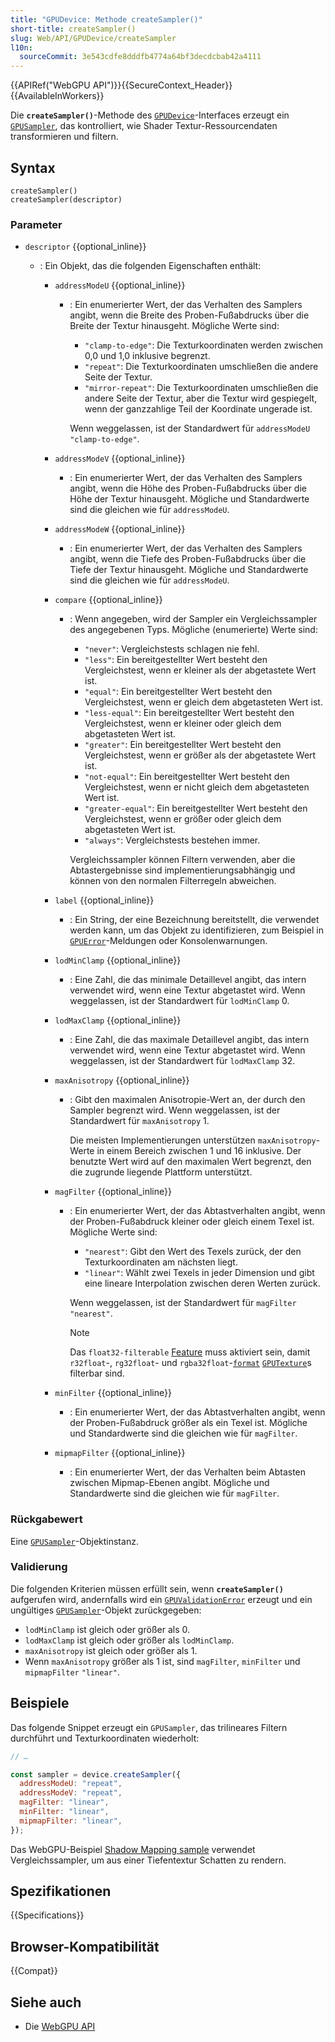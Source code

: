 ```yaml
---
title: "GPUDevice: Methode createSampler()"
short-title: createSampler()
slug: Web/API/GPUDevice/createSampler
l10n:
  sourceCommit: 3e543cdfe8dddfb4774a64bf3decdcbab42a4111
---
```


{{APIRef("WebGPU API")}}{{SecureContext_Header}}{{AvailableInWorkers}}

Die **`createSampler()`**-Methode des [`GPUDevice`](/de/docs/Web/API/GPUDevice)-Interfaces erzeugt ein [`GPUSampler`](/de/docs/Web/API/GPUSampler), das kontrolliert, wie Shader Textur-Ressourcendaten transformieren und filtern.

## Syntax

```js-nolint
createSampler()
createSampler(descriptor)
```

### Parameter

- `descriptor` {{optional_inline}}

  - : Ein Objekt, das die folgenden Eigenschaften enthält:

    - `addressModeU` {{optional_inline}}

      - : Ein enumerierter Wert, der das Verhalten des Samplers angibt, wenn die Breite des Proben-Fußabdrucks über die Breite der Textur hinausgeht. Mögliche Werte sind:

        - `"clamp-to-edge"`: Die Texturkoordinaten werden zwischen 0,0 und 1,0 inklusive begrenzt.
        - `"repeat"`: Die Texturkoordinaten umschließen die andere Seite der Textur.
        - `"mirror-repeat"`: Die Texturkoordinaten umschließen die andere Seite der Textur, aber die Textur wird gespiegelt, wenn der ganzzahlige Teil der Koordinate ungerade ist.

        Wenn weggelassen, ist der Standardwert für `addressModeU` `"clamp-to-edge"`.

    - `addressModeV` {{optional_inline}}
      - : Ein enumerierter Wert, der das Verhalten des Samplers angibt, wenn die Höhe des Proben-Fußabdrucks über die Höhe der Textur hinausgeht. Mögliche und Standardwerte sind die gleichen wie für `addressModeU`.
    - `addressModeW` {{optional_inline}}

      - : Ein enumerierter Wert, der das Verhalten des Samplers angibt, wenn die Tiefe des Proben-Fußabdrucks über die Tiefe der Textur hinausgeht. Mögliche und Standardwerte sind die gleichen wie für `addressModeU`.

    - `compare` {{optional_inline}}

      - : Wenn angegeben, wird der Sampler ein Vergleichssampler des angegebenen Typs. Mögliche (enumerierte) Werte sind:

        - `"never"`: Vergleichstests schlagen nie fehl.
        - `"less"`: Ein bereitgestellter Wert besteht den Vergleichstest, wenn er kleiner als der abgetastete Wert ist.
        - `"equal"`: Ein bereitgestellter Wert besteht den Vergleichstest, wenn er gleich dem abgetasteten Wert ist.
        - `"less-equal"`: Ein bereitgestellter Wert besteht den Vergleichstest, wenn er kleiner oder gleich dem abgetasteten Wert ist.
        - `"greater"`: Ein bereitgestellter Wert besteht den Vergleichstest, wenn er größer als der abgetastete Wert ist.
        - `"not-equal"`: Ein bereitgestellter Wert besteht den Vergleichstest, wenn er nicht gleich dem abgetasteten Wert ist.
        - `"greater-equal"`: Ein bereitgestellter Wert besteht den Vergleichstest, wenn er größer oder gleich dem abgetasteten Wert ist.
        - `"always"`: Vergleichstests bestehen immer.

        Vergleichssampler können Filtern verwenden, aber die Abtastergebnisse sind implementierungsabhängig und können von den normalen Filterregeln abweichen.

    - `label` {{optional_inline}}

      - : Ein String, der eine Bezeichnung bereitstellt, die verwendet werden kann, um das Objekt zu identifizieren, zum Beispiel in [`GPUError`](/de/docs/Web/API/GPUError)-Meldungen oder Konsolenwarnungen.

    - `lodMinClamp` {{optional_inline}}
      - : Eine Zahl, die das minimale Detaillevel angibt, das intern verwendet wird, wenn eine Textur abgetastet wird. Wenn weggelassen, ist der Standardwert für `lodMinClamp` 0.
    - `lodMaxClamp` {{optional_inline}}

      - : Eine Zahl, die das maximale Detaillevel angibt, das intern verwendet wird, wenn eine Textur abgetastet wird. Wenn weggelassen, ist der Standardwert für `lodMaxClamp` 32.

    - `maxAnisotropy` {{optional_inline}}

      - : Gibt den maximalen Anisotropie-Wert an, der durch den Sampler begrenzt wird. Wenn weggelassen, ist der Standardwert für `maxAnisotropy` 1.

        Die meisten Implementierungen unterstützen `maxAnisotropy`-Werte in einem Bereich zwischen 1 und 16 inklusive. Der benutzte Wert wird auf den maximalen Wert begrenzt, den die zugrunde liegende Plattform unterstützt.

    - `magFilter` {{optional_inline}}

      - : Ein enumerierter Wert, der das Abtastverhalten angibt, wenn der Proben-Fußabdruck kleiner oder gleich einem Texel ist. Mögliche Werte sind:

        - `"nearest"`: Gibt den Wert des Texels zurück, der den Texturkoordinaten am nächsten liegt.
        - `"linear"`: Wählt zwei Texels in jeder Dimension und gibt eine lineare Interpolation zwischen deren Werten zurück.

        Wenn weggelassen, ist der Standardwert für `magFilter` `"nearest"`.

        > [!NOTE]
        > Das `float32-filterable` [Feature](/de/docs/Web/API/GPUSupportedFeatures) muss aktiviert sein, damit `r32float`-, `rg32float`- und `rgba32float`-[`format`](/de/docs/Web/API/GPUDevice/createTexture#format) [`GPUTexture`](/de/docs/Web/API/GPUTexture)s filterbar sind.

    - `minFilter` {{optional_inline}}
      - : Ein enumerierter Wert, der das Abtastverhalten angibt, wenn der Proben-Fußabdruck größer als ein Texel ist. Mögliche und Standardwerte sind die gleichen wie für `magFilter`.
    - `mipmapFilter` {{optional_inline}}
      - : Ein enumerierter Wert, der das Verhalten beim Abtasten zwischen Mipmap-Ebenen angibt. Mögliche und Standardwerte sind die gleichen wie für `magFilter`.

### Rückgabewert

Eine [`GPUSampler`](/de/docs/Web/API/GPUSampler)-Objektinstanz.

### Validierung

Die folgenden Kriterien müssen erfüllt sein, wenn **`createSampler()`** aufgerufen wird, andernfalls wird ein [`GPUValidationError`](/de/docs/Web/API/GPUValidationError) erzeugt und ein ungültiges [`GPUSampler`](/de/docs/Web/API/GPUSampler)-Objekt zurückgegeben:

- `lodMinClamp` ist gleich oder größer als 0.
- `lodMaxClamp` ist gleich oder größer als `lodMinClamp`.
- `maxAnisotropy` ist gleich oder größer als 1.
- Wenn `maxAnisotropy` größer als 1 ist, sind `magFilter`, `minFilter` und `mipmapFilter` `"linear"`.

## Beispiele

Das folgende Snippet erzeugt ein `GPUSampler`, das trilineares Filtern durchführt und Texturkoordinaten wiederholt:

```js
// …

const sampler = device.createSampler({
  addressModeU: "repeat",
  addressModeV: "repeat",
  magFilter: "linear",
  minFilter: "linear",
  mipmapFilter: "linear",
});
```

Das WebGPU-Beispiel [Shadow Mapping sample](https://webgpu.github.io/webgpu-samples/samples/shadowMapping/) verwendet Vergleichssampler, um aus einer Tiefentextur Schatten zu rendern.

## Spezifikationen

{{Specifications}}

## Browser-Kompatibilität

{{Compat}}

## Siehe auch

- Die [WebGPU API](/de/docs/Web/API/WebGPU_API)
